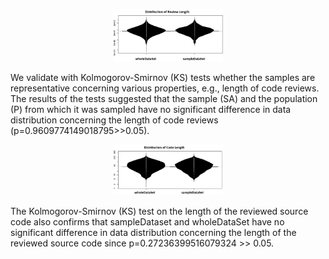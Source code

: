 
<p align = "center">    
<img  src="./reviewLengthDistribution.png" width=35% />
</p>

We validate with Kolmogorov-Smirnov (KS) tests whether the samples are representative concerning various properties, e.g., length of code reviews. The results of the tests suggested that the sample (SA) and the population (P) from which it was sampled have no significant difference in data distribution concerning the length of code reviews (p=0.9609774149018795>>0.05).   



<p align = "center">    
<img  src="./codeLengthDistribution.png" width=35% />
</p>

The Kolmogorov-Smirnov (KS) test on the length of the reviewed source code  also confirms that  sampleDataset and wholeDataSet  have no significant difference in data distribution concerning the length of the reviewed source code since p=0.27236399516079324 >> 0.05.
